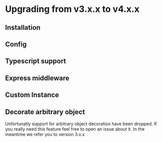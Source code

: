 # Upgrading from v3.x.x to v4.x.x

<!-- TODO: Generate table of contents -->

## Installation

<!-- TODO: Write this section -->

## Config

<!-- TODO: Add subsections for each config -->

## Typescript support

<!-- TODO: Write this section -->

## Express middleware

<!-- TODO: Write this section -->

## Custom Instance

<!-- TODO: Write this section -->

## Decorate arbitrary object

Unfortunatly support for arbitrary object decoration have been dropped. If you really need this feature feel free to open an issue about it. In the meantime we refer you to version 3.x.x
